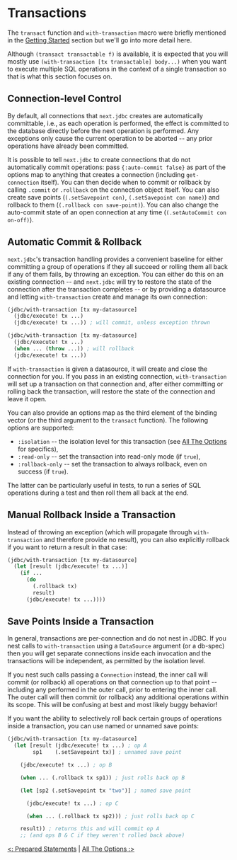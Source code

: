 # Transactions

The `transact` function and `with-transaction` macro were briefly mentioned in the [Getting Started](/doc/getting-started.md) section but we'll go into more detail here.

Although `(transact transactable f)` is available, it is expected that you will mostly use `(with-transaction [tx transactable] body...)` when you want to execute multiple SQL operations in the context of a single transaction so that is what this section focuses on.

## Connection-level Control

By default, all connections that `next.jdbc` creates are automatically committable, i.e., as each operation is performed, the effect is committed to the database directly before the next operation is performed. Any exceptions only cause the current operation to be aborted -- any prior operations have already been committed.

It is possible to tell `next.jdbc` to create connections that do not automatically commit operations: pass `{:auto-commit false}` as part of the options map to anything that creates a connection (including `get-connection` itself). You can then decide when to commit or rollback by calling `.commit` or `.rollback` on the connection object itself. You can also create save points (`(.setSavepoint con)`, `(.setSavepoint con name)`) and rollback to them (`(.rollback con save-point)`). You can also change the auto-commit state of an open connection at any time (`(.setAutoCommit con on-off)`).

## Automatic Commit & Rollback

`next.jdbc`'s transaction handling provides a convenient baseline for either committing a group of operations if they all succeed or rolling them all back if any of them fails, by throwing an exception. You can either do this on an existing connection -- and `next.jdbc` will try to restore the state of the connection after the transaction completes -- or by providing a datasource and letting `with-transaction` create and manage its own connection:

```clojure
(jdbc/with-transaction [tx my-datasource]
  (jdbc/execute! tx ...)
  (jdbc/execute! tx ...)) ; will commit, unless exception thrown

(jdbc/with-transaction [tx my-datasource]
  (jdbc/execute! tx ...)
  (when ... (throw ...)) ; will rollback
  (jdbc/execute! tx ...))
```

If `with-transaction` is given a datasource, it will create and close the connection for you. If you pass in an existing connection, `with-transaction` will set up a transaction on that connection and, after either committing or rolling back the transaction, will restore the state of the connection and leave it open.

You can also provide an options map as the third element of the binding vector (or the third argument to the `transact` function). The following options are supported:

* `:isolation` -- the isolation level for this transaction (see [All The Options](/doc/all-the-options.md) for specifics),
* `:read-only` -- set the transaction into read-only mode (if `true`),
* `:rollback-only` -- set the transaction to always rollback, even on success (if `true`).

The latter can be particularly useful in tests, to run a series of SQL operations during a test and then roll them all back at the end.

## Manual Rollback Inside a Transaction

Instead of throwing an exception (which will propagate through `with-transaction` and therefore provide no result), you can also explicitly rollback if you want to return a result in that case:

```clojure
(jdbc/with-transaction [tx my-datasource]
  (let [result (jdbc/execute! tx ...)]
    (if ...
      (do
        (.rollback tx)
        result)
      (jdbc/execute! tx ...))))
```

## Save Points Inside a Transaction

In general, transactions are per-connection and do not nest in JDBC. If you nest calls to `with-transaction` using a `DataSource` argument (or a db-spec) then you will get separate connections inside each invocation and the transactions will be independent, as permitted by the isolation level.

If you nest such calls passing a `Connection` instead, the inner call will commit (or rollback) all operations on that connection up to that point -- including any performed in the outer call, prior to entering the inner call. The outer call will then commit (or rollback) any additional operations within its scope. This will be confusing at best and most likely buggy behavior!

If you want the ability to selectively roll back certain groups of operations inside a transaction, you can use named or unnamed save points:

```clojure
(jdbc/with-transaction [tx my-datasource]
  (let [result (jdbc/execute! tx ...) ; op A
        sp1    (.setSavepoint tx)] ; unnamed save point

    (jdbc/execute! tx ...) ; op B

    (when ... (.rollback tx sp1)) ; just rolls back op B

    (let [sp2 (.setSavepoint tx "two")] ; named save point

      (jdbc/execute! tx ...) ; op C

      (when ... (.rollback tx sp2))) ; just rolls back op C

    result)) ; returns this and will commit op A
    ;; (and ops B & C if they weren't rolled back above)
```

[<: Prepared Statements](/doc/prepared-statements.md) | [All The Options :>](/doc/all-the-options.md)
